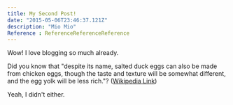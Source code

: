 ```yaml
---
title: My Second Post!
date: "2015-05-06T23:46:37.121Z"
description: "Mio Mio"
Reference : ReferenceReferenceReference
---
```


Wow! I love blogging so much already.

Did you know that "despite its name, salted duck eggs can also be made from
chicken eggs, though the taste and texture will be somewhat different, and the
egg yolk will be less rich."?
([Wikipedia Link](https://en.wikipedia.org/wiki/Salted_duck_egg))

Yeah, I didn't either.
